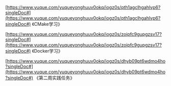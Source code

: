 [https://www.yuque.com/yuqueyonghuuv0okq/iogz0s/pth1agclhgahlvp6?singleDoc#](https://www.yuque.com/yuqueyonghuuv0okq/iogz0s/pth1agclhgahlvp6?singleDoc#) 《CMake学习》

[https://www.yuque.com/yuqueyonghuuv0okq/iogz0s/zoipfc9gupgzsv17?singleDoc#](https://www.yuque.com/yuqueyonghuuv0okq/iogz0s/zoipfc9gupgzsv17?singleDoc#) 《Docker学习》

[https://www.yuque.com/yuqueyonghuuv0okq/iogz0s/dhyb09pt6wdmo4ho?singleDoc#](https://www.yuque.com/yuqueyonghuuv0okq/iogz0s/dhyb09pt6wdmo4ho?singleDoc#) 《第二周实践任务》

